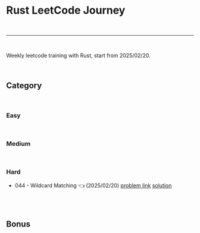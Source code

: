 # Rust LeetCode Journey

<br>

---

<br>

Weekly leetcode training with Rust, start from 2025/02/20.


<br>

## Category

<br>

### Easy

<br>

### Medium

<br>

### Hard

* 044 - Wildcard Matching 👈 (2025/02/20) [problem link](https://leetcode.com/problems/wildcard-matching/description/) [solution](note/hard/wildcard_matching.md)

<br>
<br>

## Bonus

